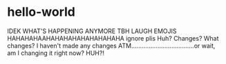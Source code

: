 # hello-world
IDEK WHAT'S HAPPENING ANYMORE TBH LAUGH EMOJIS HAHAHAHAAHAHAHAHAHAHAHAHAHA ignore plis
Huh? 
Changes? What changes? I haven't made any changes ATM....................................or wait, am I changing it right now? HUH?!
